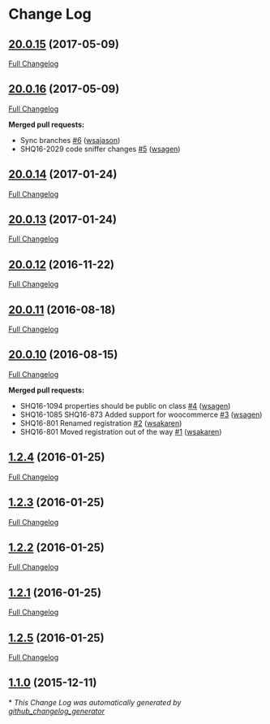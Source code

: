 # Change Log

## [20.0.15](https://github.com/webshopapps/library-ws/tree/20.0.15) (2017-05-09)
[Full Changelog](https://github.com/webshopapps/library-ws/compare/20.0.16...20.0.15)

## [20.0.16](https://github.com/webshopapps/library-ws/tree/20.0.16) (2017-05-09)
[Full Changelog](https://github.com/webshopapps/library-ws/compare/20.0.14...20.0.16)

**Merged pull requests:**

- Sync branches [\#6](https://github.com/webshopapps/library-ws/pull/6) ([wsajason](https://github.com/wsajason))
- SHQ16-2029 code sniffer changes [\#5](https://github.com/webshopapps/library-ws/pull/5) ([wsagen](https://github.com/wsagen))

## [20.0.14](https://github.com/webshopapps/library-ws/tree/20.0.14) (2017-01-24)
[Full Changelog](https://github.com/webshopapps/library-ws/compare/20.0.13...20.0.14)

## [20.0.13](https://github.com/webshopapps/library-ws/tree/20.0.13) (2017-01-24)
[Full Changelog](https://github.com/webshopapps/library-ws/compare/20.0.12...20.0.13)

## [20.0.12](https://github.com/webshopapps/library-ws/tree/20.0.12) (2016-11-22)
[Full Changelog](https://github.com/webshopapps/library-ws/compare/20.0.11...20.0.12)

## [20.0.11](https://github.com/webshopapps/library-ws/tree/20.0.11) (2016-08-18)
[Full Changelog](https://github.com/webshopapps/library-ws/compare/20.0.10...20.0.11)

## [20.0.10](https://github.com/webshopapps/library-ws/tree/20.0.10) (2016-08-15)
[Full Changelog](https://github.com/webshopapps/library-ws/compare/1.2.4...20.0.10)

**Merged pull requests:**

- SHQ16-1094 properties should be public on class [\#4](https://github.com/webshopapps/library-ws/pull/4) ([wsagen](https://github.com/wsagen))
- SHQ16-1085 SHQ16-873 Added support for woocommerce [\#3](https://github.com/webshopapps/library-ws/pull/3) ([wsagen](https://github.com/wsagen))
- SHQ16-801 Renamed registration [\#2](https://github.com/webshopapps/library-ws/pull/2) ([wsakaren](https://github.com/wsakaren))
- SHQ16-801 Moved registration out of the way [\#1](https://github.com/webshopapps/library-ws/pull/1) ([wsakaren](https://github.com/wsakaren))

## [1.2.4](https://github.com/webshopapps/library-ws/tree/1.2.4) (2016-01-25)
[Full Changelog](https://github.com/webshopapps/library-ws/compare/1.2.3...1.2.4)

## [1.2.3](https://github.com/webshopapps/library-ws/tree/1.2.3) (2016-01-25)
[Full Changelog](https://github.com/webshopapps/library-ws/compare/1.2.2...1.2.3)

## [1.2.2](https://github.com/webshopapps/library-ws/tree/1.2.2) (2016-01-25)
[Full Changelog](https://github.com/webshopapps/library-ws/compare/1.2.1...1.2.2)

## [1.2.1](https://github.com/webshopapps/library-ws/tree/1.2.1) (2016-01-25)
[Full Changelog](https://github.com/webshopapps/library-ws/compare/1.2.5...1.2.1)

## [1.2.5](https://github.com/webshopapps/library-ws/tree/1.2.5) (2016-01-25)
[Full Changelog](https://github.com/webshopapps/library-ws/compare/1.1.0...1.2.5)

## [1.1.0](https://github.com/webshopapps/library-ws/tree/1.1.0) (2015-12-11)


\* *This Change Log was automatically generated by [github_changelog_generator](https://github.com/skywinder/Github-Changelog-Generator)*